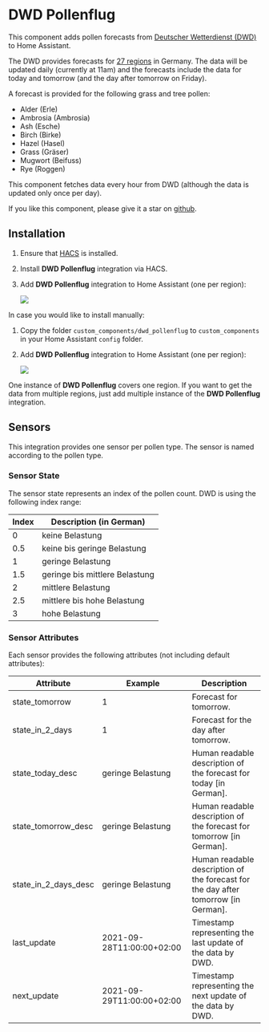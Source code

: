 # DWD Pollenflug

This component adds pollen forecasts from [Deutscher Wetterdienst (DWD)](https://www.dwd.de/DE/leistungen/gefahrenindizespollen/gefahrenindexpollen.html) to Home Assistant.

The DWD provides forecasts for [27 regions](https://www.dwd.de/DE/leistungen/gefahrenindizespollen/Gebiete.html;jsessionid=6EFEC19F16B0D0204A19D135D464295E.live11041?nn=16102&lsbId=463856) in Germany. The data will be updated daily (currently at 11am) and the forecasts include the data for today and tomorrow (and the day after tomorrow on Friday).

A forecast is provided for the following grass and tree pollen:

- Alder (Erle)
- Ambrosia (Ambrosia)
- Ash (Esche)
- Birch (Birke)
- Hazel (Hasel)
- Grass (Gräser)
- Mugwort (Beifuss)
- Rye (Roggen)

This component fetches data every hour from DWD (although the data is updated only once per day).

If you like this component, please give it a star on [github](https://github.com/mampfes/hacs_dwd_pollenflug).

## Installation

1. Ensure that [HACS](https://hacs.xyz) is installed.
2. Install **DWD Pollenflug** integration via HACS.
3. Add **DWD Pollenflug** integration to Home Assistant (one per region):

   [![](https://my.home-assistant.io/badges/config_flow_start.svg)](https://my.home-assistant.io/redirect/config_flow_start?domain=dwd_pollenflug)

In case you would like to install manually:

1. Copy the folder `custom_components/dwd_pollenflug` to `custom_components` in your Home Assistant `config` folder.
2. Add **DWD Pollenflug** integration to Home Assistant (one per region):

   [![](https://my.home-assistant.io/badges/config_flow_start.svg)](https://my.home-assistant.io/redirect/config_flow_start?domain=dwd_pollenflug)

One instance of **DWD Pollenflug** covers one region. If you want to get the data from multiple regions, just add multiple instance of the **DWD Pollenflug** integration.

## Sensors

This integration provides one sensor per pollen type. The sensor is named according to the pollen type.

### Sensor State

 The sensor state represents an index of the pollen count. DWD is using the following index range:

Index | Description (in German)
------|-----------------------------------
0     | keine Belastung
0.5   | keine bis geringe Belastung
1     | geringe Belastung
1.5   | geringe bis mittlere Belastung
2     | mittlere Belastung
2.5   | mittlere bis hohe Belastung
3     | hohe Belastung


### Sensor Attributes

Each sensor provides the following attributes (not including default attributes):

Attribute           | Example                   | Description
--------------------|---------------------------|-------------------------------------------------------------------------
state_tomorrow      | 1                         | Forecast for tomorrow.
state_in_2_days     | 1                         | Forecast for the day after tomorrow.
state_today_desc    | geringe Belastung         | Human readable description of the forecast for today [in German].
state_tomorrow_desc | geringe Belastung         | Human readable description of the forecast for tomorrow [in German].
state_in_2_days_desc| geringe Belastung         | Human readable description of the forecast for the day after tomorrow [in German].
last_update         | 2021-09-28T11:00:00+02:00 | Timestamp representing the last update of the data by DWD.
next_update         | 2021-09-29T11:00:00+02:00 | Timestamp representing the next update of the data by DWD.